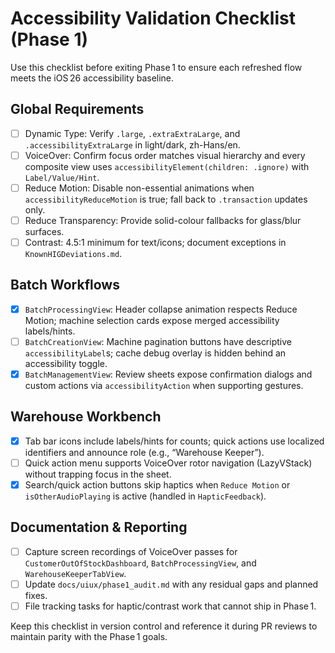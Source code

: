 # Accessibility Validation Checklist (Phase 1)

Use this checklist before exiting Phase 1 to ensure each refreshed flow meets the iOS 26 accessibility baseline.

## Global Requirements
- [ ] Dynamic Type: Verify `.large`, `.extraExtraLarge`, and `.accessibilityExtraLarge` in light/dark, zh-Hans/en.
- [ ] VoiceOver: Confirm focus order matches visual hierarchy and every composite view uses `accessibilityElement(children: .ignore)` with `Label/Value/Hint`.
- [ ] Reduce Motion: Disable non-essential animations when `accessibilityReduceMotion` is true; fall back to `.transaction` updates only.
- [ ] Reduce Transparency: Provide solid-colour fallbacks for glass/blur surfaces.
- [ ] Contrast: 4.5:1 minimum for text/icons; document exceptions in `KnownHIGDeviations.md`.

## Batch Workflows
- [x] `BatchProcessingView`: Header collapse animation respects Reduce Motion; machine selection cards expose merged accessibility labels/hints.
- [ ] `BatchCreationView`: Machine pagination buttons have descriptive `accessibilityLabel`s; cache debug overlay is hidden behind an accessibility toggle.
- [x] `BatchManagementView`: Review sheets expose confirmation dialogs and custom actions via `accessibilityAction` when supporting gestures.

## Warehouse Workbench
- [x] Tab bar icons include labels/hints for counts; quick actions use localized identifiers and announce role (e.g., “Warehouse Keeper”).
- [ ] Quick action menu supports VoiceOver rotor navigation (LazyVStack) without trapping focus in the sheet.
- [x] Search/quick action buttons skip haptics when `Reduce Motion` or `isOtherAudioPlaying` is active (handled in `HapticFeedback`).

## Documentation & Reporting
- [ ] Capture screen recordings of VoiceOver passes for `CustomerOutOfStockDashboard`, `BatchProcessingView`, and `WarehouseKeeperTabView`.
- [ ] Update `docs/uiux/phase1_audit.md` with any residual gaps and planned fixes.
- [ ] File tracking tasks for haptic/contrast work that cannot ship in Phase 1.

Keep this checklist in version control and reference it during PR reviews to maintain parity with the Phase 1 goals.
